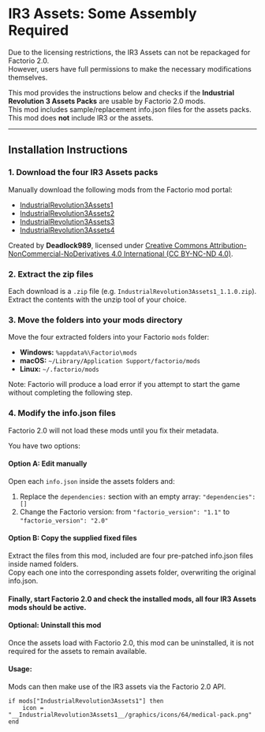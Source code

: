 # IR3 Assets: Some Assembly Required

Due to the licensing restrictions, the IR3 Assets can not be repackaged for Factorio 2.0.  
However, users have full permissions to make the necessary modifications themselves.  

This mod provides the instructions below and checks if the **Industrial Revolution 3 Assets Packs** are usable by Factorio 2.0 mods.  
This mod includes sample/replacement info.json files for the assets packs.  
This mod does **not** include IR3 or the assets.  

---

## Installation Instructions

### 1. Download the four IR3 Assets packs
Manually download the following mods from the Factorio mod portal:

- [IndustrialRevolution3Assets1](https://mods.factorio.com/download/IndustrialRevolution3Assets1/66c7cf8d97808af868e48f42)
- [IndustrialRevolution3Assets2](https://mods.factorio.com/download/IndustrialRevolution3Assets2/6664773481f4bd54119fb57d)
- [IndustrialRevolution3Assets3](https://mods.factorio.com/download/IndustrialRevolution3Assets3/666477413b1d8acdd4a454e0)
- [IndustrialRevolution3Assets4](https://mods.factorio.com/download/IndustrialRevolution3Assets4/64b1507b806afb95267c2fda)

Created by **Deadlock989**, licensed under [Creative Commons Attribution-NonCommercial-NoDerivatives 4.0 International (CC BY-NC-ND 4.0)](https://creativecommons.org/licenses/by-nc-nd/4.0/).

### 2. Extract the zip files
Each download is a `.zip` file (e.g. `IndustrialRevolution3Assets1_1.1.0.zip`).  
Extract the contents with the unzip tool of your choice.

### 3. Move the folders into your mods directory
Move the four extracted folders into your Factorio `mods` folder:

- **Windows:** `%appdata%\Factorio\mods`
- **macOS:** `~/Library/Application Support/factorio/mods`
- **Linux:** `~/.factorio/mods`

Note: Factorio will produce a load error if you attempt to start the game without completing the following step.

### 4. Modify the info.json files
Factorio 2.0 will not load these mods until you fix their metadata.

You have two options:

#### Option A: Edit manually
Open each `info.json` inside the assets folders and:
1. Replace the `dependencies:` section with an empty array:
   `"dependencies": []`
2. Change the Factorio version:
from
   `"factorio_version": "1.1"`
to
   `"factorio_version": "2.0"`

#### Option B: Copy the supplied fixed files
Extract the files from this mod, included are four pre-patched info.json files inside named folders.  
Copy each one into the corresponding assets folder, overwriting the original info.json.

#### Finally, start Factorio 2.0 and check the installed mods, all four IR3 Assets mods should be active.

#### Optional: Uninstall this mod
Once the assets load with Factorio 2.0, this mod can be uninstalled, it is not required for the assets to remain available.

#### Usage:
Mods can then make use of the IR3 assets via the Factorio 2.0 API.  
```
if mods["IndustrialRevolution3Assets1"] then
    icon = "__IndustrialRevolution3Assets1__/graphics/icons/64/medical-pack.png"
end
```
